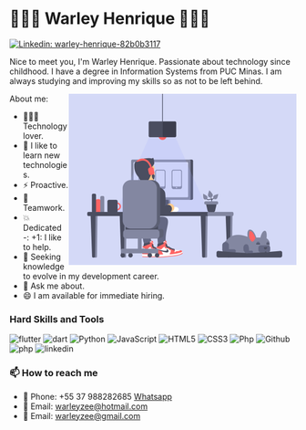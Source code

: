 # 👨🏽‍💻 Warley Henrique 👨🏽‍💻
[![Linkedin: warley-henrique-82b0b3117](https://img.shields.io/badge/-Warley%20Henrique-blue?style=flat-square&logo=Linkedin&logoColor=white&link=https://www.linkedin.com/in/warley-henrique-82b0b3117/)](https://www.linkedin.com/in/warley-henrique-82b0b3117/)

Nice to meet you, I'm Warley Henrique.
Passionate about technology since childhood. I have a degree in Information Systems from PUC Minas.
I am always studying and improving my skills so as not to be left behind. 

About me:
<img align = "right" alt = "GIF" src = "dev2.gif" width = "400px" />
- 👨🏽‍💻 Technology lover.
- 📘 I like to learn new technologies.
- ⚡ Proactive.
- 👫 Teamwork.
- 💥 Dedicated
-: +1: I like to help.
- 💼 Seeking knowledge to evolve in my development career.
- 💬 Ask me about.
- 😄 I am available for immediate hiring. 

### Hard Skills and Tools

<p align="left"> 
  <img src="https://img.icons8.com/color/48/000000/flutter.png" alt="flutter"/>
  <img src="https://img.icons8.com/color/48/000000/dart.png" alt="dart"/>
   <img src="https://icongr.am/devicon/python-original.svg?size=48&color=currentColor" alt="Python"/> 
  <img src="https://icongr.am/devicon/javascript-original.svg?size=40&color=currentColor" alt="JavaScript"/> 
  <img src="https://icongr.am/devicon/html5-original-wordmark.svg?size=48&color=currentColor" alt="HTML5"/> 
  <img src="https://icongr.am/devicon/css3-original-wordmark.svg?size=48&color=currentColor" alt="CSS3"/>
  <img src="https://icongr.am/devicon/postgresql-original.svg?size=48&color=currentColor" alt="Php"/> 
  <img src="https://icongr.am/devicon/github-original-wordmark.svg?size=48&color=currentColor" alt="Github"/> 
  <img src="https://icongr.am/devicon/php-original.svg?size=48&color=currentColor" alt="php"/> 
  <img src="https://icongr.am/devicon/linkedin-original-wordmark.svg?size=48&color=currentColor" alt="linkedin"/>
</p>

### 📫 How to reach me

- :iphone:  Phone: +55 37 988282685 [Whatsapp](https://api.whatsapp.com/send?phone=5537988282685&text=Hi%20there!)
- 📧 Email: warleyzee@hotmail.com
- 📧 Email: warleyzee@gmail.com



